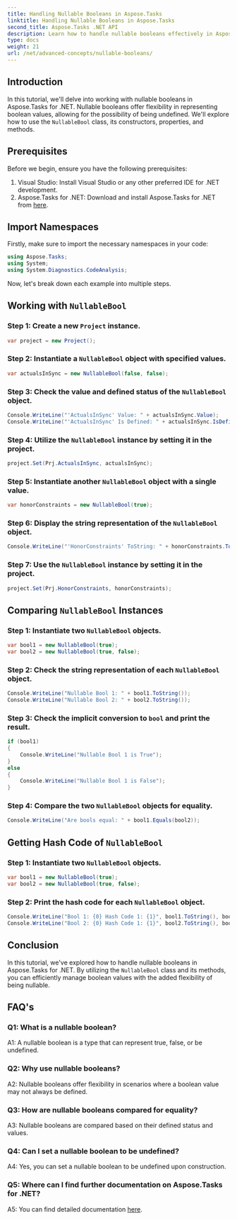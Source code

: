 ```yaml
---
title: Handling Nullable Booleans in Aspose.Tasks
linktitle: Handling Nullable Booleans in Aspose.Tasks
second_title: Aspose.Tasks .NET API
description: Learn how to handle nullable booleans effectively in Aspose.Tasks for .NET with this comprehensive tutorial. Master the usage of `NullableBool` class and enhance your .NET development.
type: docs
weight: 21
url: /net/advanced-concepts/nullable-booleans/
---
```

## Introduction

In this tutorial, we'll delve into working with nullable booleans in Aspose.Tasks for .NET. Nullable booleans offer flexibility in representing boolean values, allowing for the possibility of being undefined. We'll explore how to use the `NullableBool` class, its constructors, properties, and methods.

## Prerequisites

Before we begin, ensure you have the following prerequisites:

1. Visual Studio: Install Visual Studio or any other preferred IDE for .NET development.
2. Aspose.Tasks for .NET: Download and install Aspose.Tasks for .NET from [here](https://releases.aspose.com/tasks/net/).

## Import Namespaces

Firstly, make sure to import the necessary namespaces in your code:

```csharp
using Aspose.Tasks;
using System;
using System.Diagnostics.CodeAnalysis;


```

Now, let's break down each example into multiple steps.

## Working with `NullableBool`

### Step 1: Create a new `Project` instance.

```csharp
var project = new Project();
```

### Step 2: Instantiate a `NullableBool` object with specified values.

```csharp
var actualsInSync = new NullableBool(false, false);
```

### Step 3: Check the value and defined status of the `NullableBool` object.

```csharp
Console.WriteLine("'ActualsInSync' Value: " + actualsInSync.Value);
Console.WriteLine("'ActualsInSync' Is Defined: " + actualsInSync.IsDefined);
```

### Step 4: Utilize the `NullableBool` instance by setting it in the project.

```csharp
project.Set(Prj.ActualsInSync, actualsInSync);
```

### Step 5: Instantiate another `NullableBool` object with a single value.

```csharp
var honorConstraints = new NullableBool(true);
```

### Step 6: Display the string representation of the `NullableBool` object.

```csharp
Console.WriteLine("'HonorConstraints' ToString: " + honorConstraints.ToString());
```

### Step 7: Use the `NullableBool` instance by setting it in the project.

```csharp
project.Set(Prj.HonorConstraints, honorConstraints);
```

## Comparing `NullableBool` Instances

### Step 1: Instantiate two `NullableBool` objects.

```csharp
var bool1 = new NullableBool(true);
var bool2 = new NullableBool(true, false);
```

### Step 2: Check the string representation of each `NullableBool` object.

```csharp
Console.WriteLine("Nullable Bool 1: " + bool1.ToString());
Console.WriteLine("Nullable Bool 2: " + bool2.ToString());
```

### Step 3: Check the implicit conversion to `bool` and print the result.

```csharp
if (bool1)
{
    Console.WriteLine("Nullable Bool 1 is True");
}
else
{
    Console.WriteLine("Nullable Bool 1 is False");
}
```

### Step 4: Compare the two `NullableBool` objects for equality.

```csharp
Console.WriteLine("Are bools equal: " + bool1.Equals(bool2));
```

## Getting Hash Code of `NullableBool`

### Step 1: Instantiate two `NullableBool` objects.

```csharp
var bool1 = new NullableBool(true);
var bool2 = new NullableBool(true, false);
```

### Step 2: Print the hash code for each `NullableBool` object.

```csharp
Console.WriteLine("Bool 1: {0} Hash Code 1: {1}", bool1.ToString(), bool1.GetHashCode());
Console.WriteLine("Bool 2: {0} Hash Code 1: {1}", bool2.ToString(), bool2.GetHashCode());
```

## Conclusion

In this tutorial, we've explored how to handle nullable booleans in Aspose.Tasks for .NET. By utilizing the `NullableBool` class and its methods, you can efficiently manage boolean values with the added flexibility of being nullable.

## FAQ's

### Q1: What is a nullable boolean?

A1: A nullable boolean is a type that can represent true, false, or be undefined.

### Q2: Why use nullable booleans?

A2: Nullable booleans offer flexibility in scenarios where a boolean value may not always be defined.

### Q3: How are nullable booleans compared for equality?

A3: Nullable booleans are compared based on their defined status and values.

### Q4: Can I set a nullable boolean to be undefined?

A4: Yes, you can set a nullable boolean to be undefined upon construction.

### Q5: Where can I find further documentation on Aspose.Tasks for .NET?

A5: You can find detailed documentation [here](https://reference.aspose.com/tasks/net/).
